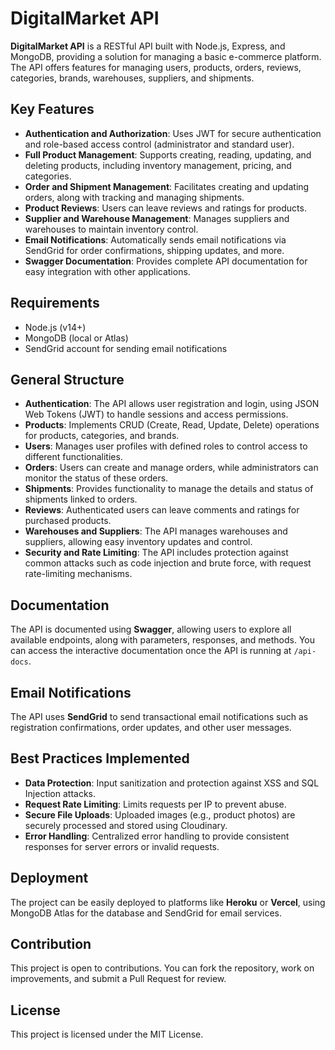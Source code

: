 # DigitalMarket API

**DigitalMarket API** is a RESTful API built with Node.js, Express, and MongoDB, providing a solution for managing a basic e-commerce platform. The API offers features for managing users, products, orders, reviews, categories, brands, warehouses, suppliers, and shipments.

## Key Features

- **Authentication and Authorization**: Uses JWT for secure authentication and role-based access control (administrator and standard user).
- **Full Product Management**: Supports creating, reading, updating, and deleting products, including inventory management, pricing, and categories.
- **Order and Shipment Management**: Facilitates creating and updating orders, along with tracking and managing shipments.
- **Product Reviews**: Users can leave reviews and ratings for products.
- **Supplier and Warehouse Management**: Manages suppliers and warehouses to maintain inventory control.
- **Email Notifications**: Automatically sends email notifications via SendGrid for order confirmations, shipping updates, and more.
- **Swagger Documentation**: Provides complete API documentation for easy integration with other applications.

## Requirements

- Node.js (v14+)
- MongoDB (local or Atlas)
- SendGrid account for sending email notifications

## General Structure

- **Authentication**: The API allows user registration and login, using JSON Web Tokens (JWT) to handle sessions and access permissions.
- **Products**: Implements CRUD (Create, Read, Update, Delete) operations for products, categories, and brands.
- **Users**: Manages user profiles with defined roles to control access to different functionalities.
- **Orders**: Users can create and manage orders, while administrators can monitor the status of these orders.
- **Shipments**: Provides functionality to manage the details and status of shipments linked to orders.
- **Reviews**: Authenticated users can leave comments and ratings for purchased products.
- **Warehouses and Suppliers**: The API manages warehouses and suppliers, allowing easy inventory updates and control.
- **Security and Rate Limiting**: The API includes protection against common attacks such as code injection and brute force, with request rate-limiting mechanisms.

## Documentation

The API is documented using **Swagger**, allowing users to explore all available endpoints, along with parameters, responses, and methods. You can access the interactive documentation once the API is running at `/api-docs`.

## Email Notifications

The API uses **SendGrid** to send transactional email notifications such as registration confirmations, order updates, and other user messages.

## Best Practices Implemented

- **Data Protection**: Input sanitization and protection against XSS and SQL Injection attacks.
- **Request Rate Limiting**: Limits requests per IP to prevent abuse.
- **Secure File Uploads**: Uploaded images (e.g., product photos) are securely processed and stored using Cloudinary.
- **Error Handling**: Centralized error handling to provide consistent responses for server errors or invalid requests.

## Deployment

The project can be easily deployed to platforms like **Heroku** or **Vercel**, using MongoDB Atlas for the database and SendGrid for email services.

## Contribution

This project is open to contributions. You can fork the repository, work on improvements, and submit a Pull Request for review.

## License

This project is licensed under the MIT License.
